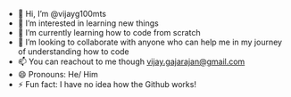 - 👋 Hi, I’m @vijayg100mts
- 👀 I’m interested in learning new things
- 🌱 I’m currently learning how to code from scratch
- 💞️ I’m looking to collaborate with anyone who can help me in my journey of understanding how to code
- 📫 You can reachout to me though vijay.gajarajan@gmail.com
- 😄 Pronouns: He/ Him
- ⚡ Fun fact: I have no idea how the Github works!

<!---
vijayg100mts/vijayg100mts is a ✨ special ✨ repository because its `README.md` (this file) appears on your GitHub profile.
You can click the Preview link to take a look at your changes.
--->
